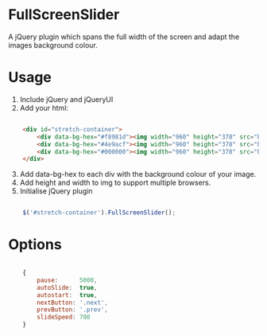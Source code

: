 FullScreenSlider
================

A jQuery plugin which spans the full width of the screen and adapt the images background colour.

Usage
================

1. Include jQuery and jQueryUI
2. Add your html:
``` html

    <div id="stretch-container">
    	<div data-bg-hex="#f8981d"><img width="960" height="378" src="banners/1.jpg" /></div>
    	<div data-bg-hex="#4e9acf"><img width="960" height="378" src="banners/2.jpg" /></div>
    	<div data-bg-hex="#000000"><img width="960" height="378" src="banners/3.jpg" /></div>
    </div>
```
3. Add data-bg-hex to each div with the background colour of your image.
4. Add height and width to img to support multiple browsers.
5. Initialise jQuery plugin
``` javascript

    $('#stretch-container').FullScreenSlider();
```


Options
================
``` javascript

    {
    	pause: 	    5000,
    	autoSlide:  true,
    	autostart:  true,
    	nextButton: '.next',
    	prevButton: '.prev',
    	slideSpeed: 700
    }
```